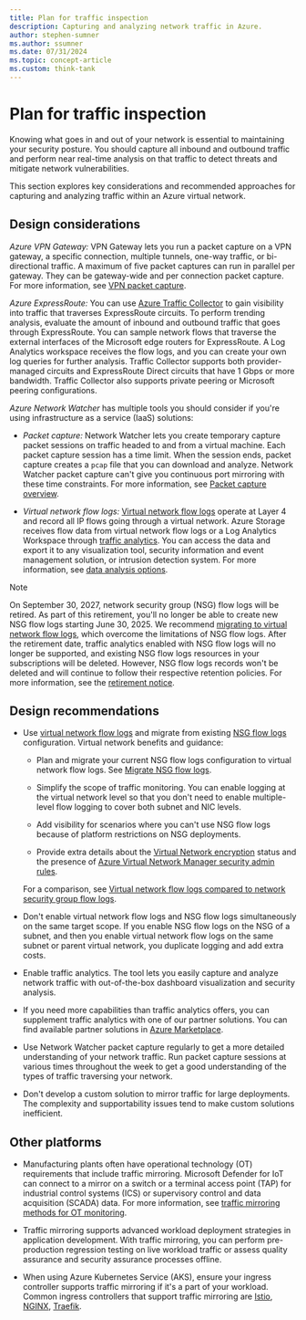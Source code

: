 ```yaml
---
title: Plan for traffic inspection
description: Capturing and analyzing network traffic in Azure.
author: stephen-sumner
ms.author: ssumner
ms.date: 07/31/2024
ms.topic: concept-article
ms.custom: think-tank
---
```


# Plan for traffic inspection

Knowing what goes in and out of your network is essential to maintaining your security posture. You should capture all inbound and outbound traffic and perform near real-time analysis on that traffic to detect threats and mitigate network vulnerabilities.

This section explores key considerations and recommended approaches for capturing and analyzing traffic within an Azure virtual network.

## Design considerations

*Azure VPN Gateway:* VPN Gateway lets you run a packet capture on a VPN gateway, a specific connection, multiple tunnels, one-way traffic, or bi-directional traffic. A maximum of five packet captures can run in parallel per gateway. They can be gateway-wide and per connection packet capture. For more information, see [VPN packet capture](/azure/vpn-gateway/packet-capture).

*Azure ExpressRoute:* You can use [Azure Traffic Collector](/azure/expressroute/traffic-collector) to gain visibility into traffic that traverses ExpressRoute circuits. To perform trending analysis, evaluate the amount of inbound and outbound traffic that goes through ExpressRoute. You can sample network flows that traverse the external interfaces of the Microsoft edge routers for ExpressRoute. A Log Analytics workspace receives the flow logs, and you can create your own log queries for further analysis. Traffic Collector supports both provider-managed circuits and ExpressRoute Direct circuits that have 1 Gbps or more bandwidth. Traffic Collector also supports private peering or Microsoft peering configurations.

*Azure Network Watcher* has multiple tools you should consider if you're using infrastructure as a service (IaaS) solutions:

- *Packet capture:* Network Watcher lets you create temporary capture packet sessions on traffic headed to and from a virtual machine. Each packet capture session has a time limit. When the session ends, packet capture creates a `pcap` file that you can download and analyze. Network Watcher packet capture can't give you continuous port mirroring with these time constraints. For more information, see [Packet capture overview](/azure/network-watcher/network-watcher-packet-capture-overview).

- *Virtual network flow logs:* [Virtual network flow logs](/azure/network-watcher/vnet-flow-logs-overview) operate at Layer 4 and record all IP flows going through a virtual network. Azure Storage receives flow data from virtual network flow logs or a Log Analytics Workspace through [traffic analytics](/azure/network-watcher/traffic-analytics). You can access the data and export it to any visualization tool, security information and event management solution, or intrusion detection system. For more information, see [data analysis options](/azure/network-watcher/flow-logs-read?tabs=vnet).


> [!NOTE]
> On September 30, 2027, network security group (NSG) flow logs will be retired. As part of this retirement, you'll no longer be able to create new NSG flow logs starting June 30, 2025. We recommend [migrating to virtual network flow logs](/azure/network-watcher/nsg-flow-logs-migrate), which overcome the limitations of NSG flow logs. After the retirement date, traffic analytics enabled with NSG flow logs will no longer be supported, and existing NSG flow logs resources in your subscriptions will be deleted. However, NSG flow logs records won't be deleted and will continue to follow their respective retention policies. For more information, see the [retirement notice](https://azure.microsoft.com/updates?id=Azure-NSG-flow-logs-Retirement).

## Design recommendations

- Use [virtual network flow logs](/azure/network-watcher/vnet-flow-logs-overview) and migrate from existing [NSG flow logs](/azure/network-watcher/network-watcher-nsg-flow-logging-overview) configuration. Virtual network benefits and guidance:

  - Plan and migrate your current NSG flow logs configuration to virtual network flow logs. See [Migrate NSG flow logs](/azure/network-watcher/nsg-flow-logs-migrate).

  - Simplify the scope of traffic monitoring. You can enable logging at the virtual network level so that you don't need to enable multiple-level flow logging to cover both subnet and NIC levels.

  - Add visibility for scenarios where you can't use NSG flow logs because of platform restrictions on NSG deployments.
  - Provide extra details about the [Virtual Network encryption](/azure/virtual-network/virtual-network-encryption-overview) status and the presence of [Azure Virtual Network Manager security admin rules](/azure/virtual-network-manager/concept-virtual-network-flow-logs).

  For a comparison, see [Virtual network flow logs compared to network security group flow logs](/azure/network-watcher/vnet-flow-logs-overview#virtual-network-flow-logs-compared-to-network-security-group-flow-logs).

- Don't enable virtual network flow logs and NSG flow logs simultaneously on the same target scope. If you enable NSG flow logs on the NSG of a subnet, and then you enable virtual network flow logs on the same subnet or parent virtual network, you duplicate logging and add extra costs.

- Enable traffic analytics. The tool lets you easily capture and analyze network traffic with out-of-the-box dashboard visualization and security analysis.

- If you need more capabilities than traffic analytics offers, you can supplement traffic analytics with one of our partner solutions. You can find available partner solutions in [Azure Marketplace](https://azuremarketplace.microsoft.com/home).

- Use Network Watcher packet capture regularly to get a more detailed understanding of your network traffic. Run packet capture sessions at various times throughout the week to get a good understanding of the types of traffic traversing your network.

- Don't develop a custom solution to mirror traffic for large deployments. The complexity and supportability issues tend to make custom solutions inefficient.

## Other platforms

- Manufacturing plants often have operational technology (OT) requirements that include traffic mirroring. Microsoft Defender for IoT can connect to a mirror on a switch or a terminal access point (TAP) for industrial control systems (ICS) or supervisory control and data acquisition (SCADA) data. For more information, see [traffic mirroring methods for OT monitoring](/azure/defender-for-iot/organizations/best-practices/traffic-mirroring-methods).

- Traffic mirroring supports advanced workload deployment strategies in application development. With traffic mirroring, you can perform pre-production regression testing on live workload traffic or assess quality assurance and security assurance processes offline.

- When using Azure Kubernetes Service (AKS), ensure your ingress controller supports traffic mirroring if it's a part of your workload. Common ingress controllers that support traffic mirroring are [Istio](https://istio.io/latest/docs/tasks/traffic-management/mirroring/), [NGINX](https://nginx.org/en/docs/http/ngx_http_mirror_module.html), [Traefik](https://doc.traefik.io/traefik/routing/services/#mirroring-service).
